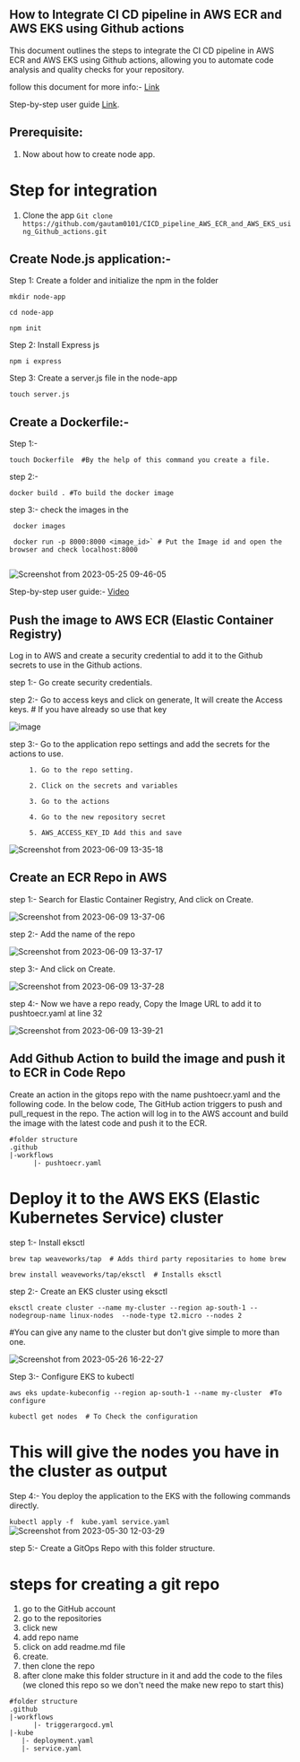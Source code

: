 ## How to Integrate CI CD pipeline in AWS ECR and AWS EKS using Github actions

This document outlines the steps to integrate the CI CD pipeline in AWS ECR and AWS EKS using Github actions, allowing you to automate code analysis and quality checks for your repository.

follow this document for more info:- [Link](https://towardsaws.com/containerize-node-js-a25b7e9a1e85)

Step-by-step user guide [Link](https://drive.google.com/file/d/15imowp0o8a4CiGpMJIIFTI2Mbvm60vRS/view?usp=sharing).

## Prerequisite:
 
 1. Now about how to create node app. 

# Step for integration
1. Clone the app ``` Git clone https://github.com/gautam0101/CICD_pipeline_AWS_ECR_and_AWS_EKS_using_Github_actions.git ```

## Create Node.js application:- 

Step 1: Create a folder and initialize the npm in the folder
```
mkdir node-app
          
cd node-app
          
npm init
```
Step 2: Install Express js

``` 
npm i express

```

Step 3: Create a server.js file in the node-app 
        
```
touch server.js

```
        
## Create a Dockerfile:-

Step 1:- 

``` 
touch Dockerfile  #By the help of this command you create a file.

```

step 2:- 

```
docker build . #To build the docker image

```

step 3:- check the images in the
          
  ``` 
   docker images
          
   docker run -p 8000:8000 <image_id>` # Put the Image id and open the browser and check localhost:8000 
          
  ``` 
          
 ![Screenshot from 2023-05-25 09-46-05](https://github.com/gautam0101/Github-action/assets/101164301/39b86115-15a5-488f-9409-3b95c19b4b49)


 Step-by-step user guide:- [Video](https://drive.google.com/file/d/1yyKyseGE_N07ogGZcP55pBE7Aod8CgRs/view?usp=sharing)


## Push the image to AWS ECR (Elastic Container Registry)

Log in to AWS and create a security credential to add it to the Github secrets to use in the Github actions.

step 1:- Go create security credentials.

step 2:- Go to access keys and click on generate, It will create the Access keys. # If you have already so use that key

![image](https://github.com/gautam0101/Github-action/assets/101164301/f6f8881f-acdf-4a2e-a0fb-1bab994e3cf6)


step 3:- Go to the application repo settings and add the secrets for the actions to use.
         
         1. Go to the repo setting.
         
         2. Click on the secrets and variables
         
         3. Go to the actions
         
         4. Go to the new repository secret
         
         5. AWS_ACCESS_KEY_ID Add this and save
           
  ![Screenshot from 2023-06-09 13-35-18](https://github.com/gautam0101/Github-action/assets/101164301/9075ef95-5056-487a-8c84-d400a8b91a7d)



## Create an ECR Repo in AWS

step 1:- Search for Elastic Container Registry, And click on Create.
 
 ![Screenshot from 2023-06-09 13-37-06](https://github.com/gautam0101/Github-action/assets/101164301/6ca0e1cf-403b-4f13-9424-de40c9aac3b1)


step 2:- Add the name of the repo

![Screenshot from 2023-06-09 13-37-17](https://github.com/gautam0101/Github-action/assets/101164301/63bcc7ab-155e-4bc1-8d31-5d72e26c30ee)


step 3:- And click on Create.

![Screenshot from 2023-06-09 13-37-28](https://github.com/gautam0101/Github-action/assets/101164301/4d6c39cc-1a5c-42b5-afab-ee169daa1b13)


step 4:- Now we have a repo ready, Copy the Image URL to add it to pushtoecr.yaml at line 32

![Screenshot from 2023-06-09 13-39-21](https://github.com/gautam0101/Github-action/assets/101164301/a438d014-fb6e-4605-a9c1-b2a39fc9d0a6)



## Add Github Action to build the image and push it to ECR in Code Repo

Create an action in the gitops repo with the name pushtoecr.yaml and the following code. In the below code, The GitHub action triggers to push and pull_request in the repo. The action will log in to the AWS account and build the image with the latest code and push it to the ECR.

```
#folder structure
.github
|-workflows
      |- pushtoecr.yaml

```

# Deploy it to the AWS EKS (Elastic Kubernetes Service) cluster

step 1:- Install eksctl

```
brew tap weaveworks/tap  # Adds third party repositaries to home brew

brew install weaveworks/tap/eksctl  # Installs eksctl

```

step 2:-  Create an EKS cluster using eksctl

```
eksctl create cluster --name my-cluster --region ap-south-1 --nodegroup-name linux-nodes  --node-type t2.micro --nodes 2

```

#You can give any name to the cluster but don't give simple to more than one.

![Screenshot from 2023-05-26 16-22-27](https://github.com/gautam0101/Github-action/assets/101164301/9704902f-00dd-4843-8382-41c7831f1988)

Step 3:- Configure EKS to kubectl

```
aws eks update-kubeconfig --region ap-south-1 --name my-cluster  #To configure

kubectl get nodes  # To Check the configuration 

```

# This will give the nodes you have in the cluster as output

Step 4:- You deploy the application to the EKS with the following commands directly.

`kubectl apply -f  kube.yaml service.yaml`![Screenshot from 2023-05-30 12-03-29](https://github.com/gautam0101/Github-action/assets/101164301/49225bce-7754-4fd9-a5ef-5f1ca156c7b1)

step 5:- Create a GitOps Repo with this folder structure.

# steps for creating a git repo
   
   1. go to the GitHub account
   2. go to the repositories
   3. click new
   4. add repo name
   5. click on add readme.md file
   6. create.
   7. then clone the repo
   8. after clone make this folder structure in it and add the code to the files (we cloned this repo so we don't need the make new repo to start this)

```
#folder structure
.github
|-workflows
      |- triggerargocd.yml
|-kube
   |- deployment.yaml
   |- service.yaml

```
   
   
   
   
   
